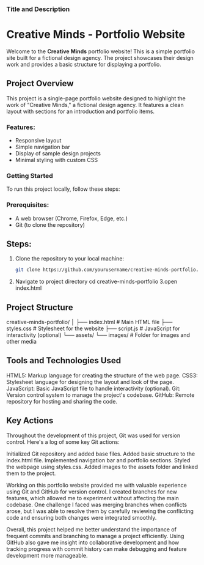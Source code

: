  ### Title and Description
# Creative Minds - Portfolio Website
Welcome to the **Creative Minds** portfolio website! This is a simple portfolio site built for a fictional design agency. The project showcases their design work and provides a basic structure for displaying a portfolio.

## Project Overview
This project is a single-page portfolio website designed to highlight the work of "Creative Minds," a fictional design agency. It features a clean layout with sections for an introduction and portfolio items.

### Features:
- Responsive layout
- Simple navigation bar
- Display of sample design projects
- Minimal styling with custom CSS

### Getting Started

To run this project locally, follow these steps:

### Prerequisites:
- A web browser (Chrome, Firefox, Edge, etc.)
- Git (to clone the repository)

## Steps:
1. Clone the repository to your local machine:
   ```bash
   git clone https://github.com/yourusername/creative-minds-portfolio.git
2. Navigate to project directory
   cd creative-minds-portfolio
3.open index.html

## Project Structure
creative-minds-portfolio/
│
├── index.html       # Main HTML file
├── styles.css       # Stylesheet for the website
├── script.js        # JavaScript for interactivity (optional)
└── assets/
    └── images/      # Folder for images and other media
## Tools and Technologies Used
HTML5: Markup language for creating the structure of the web page.
CSS3: Stylesheet language for designing the layout and look of the page.
JavaScript: Basic JavaScript file to handle interactivity (optional).
Git: Version control system to manage the project's codebase.
GitHub: Remote repository for hosting and sharing the code.  

 ## Key Actions
  Throughout the development of this project, Git was used for version control. Here's a log of some key Git actions:

Initialized Git repository and added base files.
Added basic structure to the index.html file.
Implemented navigation bar and portfolio sections.
Styled the webpage using styles.css.
Added images to the assets folder and linked them to the project.


Working on this portfolio website provided me with valuable experience using Git and GitHub for version control. I created branches for new features, which allowed me to experiment without affecting the main codebase. One challenge I faced was merging branches when conflicts arose, but I was able to resolve them by carefully reviewing the conflicting code and ensuring both changes were integrated smoothly.

Overall, this project helped me better understand the importance of frequent commits and branching to manage a project efficiently. Using GitHub also gave me insight into collaborative development and how tracking progress with commit history can make debugging and feature development more manageable.

